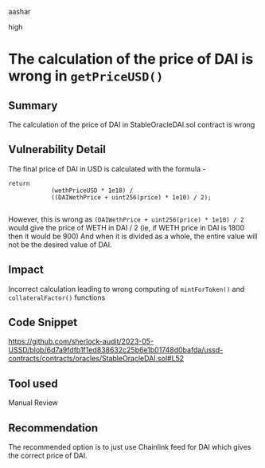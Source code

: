 aashar

high

# The calculation of the price of DAI is wrong in `getPriceUSD()`

## Summary
The calculation of the price of DAI in StableOracleDAI.sol contract is wrong

## Vulnerability Detail
The final price of DAI in USD is calculated with the formula -
```solidity
return
            (wethPriceUSD * 1e18) /
            ((DAIWethPrice + uint256(price) * 1e10) / 2);
    
```
However, this is wrong as `(DAIWethPrice + uint256(price) * 1e10) / 2` would give the price of WETH in DAI / 2 (ie, if WETH price in DAI is 1800 then it would be 900)
And when it is divided as a whole, the entire value will not be the desired value of DAI.

## Impact
Incorrect calculation leading to wrong computing of `mintForToken()` and  `collateralFactor()` functions

## Code Snippet
https://github.com/sherlock-audit/2023-05-USSD/blob/6d7a9fdfb1f1ed838632c25b6e1b01748d0bafda/ussd-contracts/contracts/oracles/StableOracleDAI.sol#L52

## Tool used
Manual Review

## Recommendation
The recommended option is to just use Chainlink feed for DAI which gives the correct price of DAI.